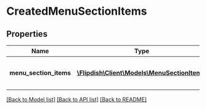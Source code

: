 # CreatedMenuSectionItems

## Properties
Name | Type | Description | Notes
------------ | ------------- | ------------- | -------------
**menu_section_items** | [**\Flipdish\\Client\Models\MenuSectionItem[]**](MenuSectionItem.md) | Created Menu Section Items | [optional] 

[[Back to Model list]](../README.md#documentation-for-models) [[Back to API list]](../README.md#documentation-for-api-endpoints) [[Back to README]](../README.md)


